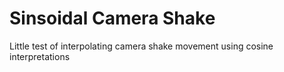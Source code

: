 # Sinsoidal Camera Shake

Little test of interpolating camera shake movement using cosine interpretations
